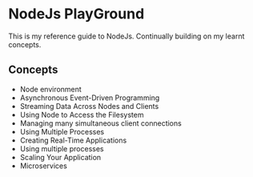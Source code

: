 # NodeJs PlayGround

This is my reference guide to NodeJs. Continually building on my learnt concepts.

## Concepts

- Node environment
- Asynchronous Event-Driven Programming
- Streaming Data Across Nodes and Clients
- Using Node to Access the Filesystem
- Managing many simultaneous client connections
- Using Multiple Processes
- Creating Real-Time Applications
- Using multiple processes
- Scaling Your Application
- Microservices

